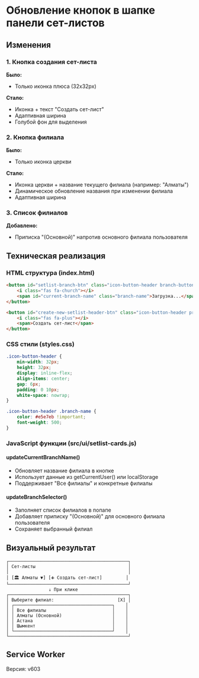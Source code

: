 # Обновление кнопок в шапке панели сет-листов

## Изменения

### 1. Кнопка создания сет-листа
**Было:**
- Только иконка плюса (32x32px)

**Стало:**
- Иконка + текст "Создать сет-лист"
- Адаптивная ширина
- Голубой фон для выделения

### 2. Кнопка филиала  
**Было:**
- Только иконка церкви

**Стало:**
- Иконка церкви + название текущего филиала (например: "Алматы")
- Динамическое обновление названия при изменении филиала
- Адаптивная ширина

### 3. Список филиалов
**Добавлено:**
- Приписка "(Основной)" напротив основного филиала пользователя

## Техническая реализация

### HTML структура (index.html)
```html
<button id="setlist-branch-btn" class="icon-button-header branch-button">
    <i class="fas fa-church"></i>
    <span id="current-branch-name" class="branch-name">Загрузка...</span>
</button>

<button id="create-new-setlist-header-btn" class="icon-button-header primary create-setlist-button">
    <i class="fas fa-plus"></i>
    <span>Создать сет-лист</span>
</button>
```

### CSS стили (styles.css)
```css
.icon-button-header {
    min-width: 32px;
    height: 32px;
    display: inline-flex;
    align-items: center;
    gap: 6px;
    padding: 0 10px;
    white-space: nowrap;
}

.icon-button-header .branch-name {
    color: #e5e7eb !important;
    font-weight: 500;
}
```

### JavaScript функции (src/ui/setlist-cards.js)

#### updateCurrentBranchName()
- Обновляет название филиала в кнопке
- Использует данные из getCurrentUser() или localStorage
- Поддерживает "Все филиалы" и конкретные филиалы

#### updateBranchSelector()
- Заполняет список филиалов в попапе
- Добавляет приписку "(Основной)" для основного филиала пользователя
- Сохраняет выбранный филиал

## Визуальный результат

```
┌─────────────────────────────────────────────┐
│ Сет-листы                                   │
│                                             │
│ [🏛️ Алматы ▼] [➕ Создать сет-лист]         │
└─────────────────────────────────────────────┘
                ↓ При клике
┌─────────────────────────────────────────────┐
│ Выберите филиал:                        [X] │
│ ┌─────────────────────────────────────┐    │
│ │ Все филиалы                         │    │
│ │ Алматы (Основной)                   │    │
│ │ Астана                              │    │
│ │ Шымкент                             │    │
│ └─────────────────────────────────────┘    │
└─────────────────────────────────────────────┘
```

## Service Worker
Версия: v603